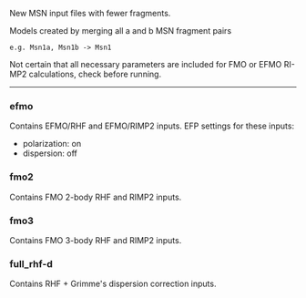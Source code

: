 New MSN input files with fewer fragments.

Models created by merging all a and b MSN fragment pairs

	e.g. Msn1a, Msn1b -> Msn1

Not certain that all necessary parameters are included for FMO or EFMO RI-MP2 calculations, check before running.

----

### efmo
Contains EFMO/RHF and EFMO/RIMP2 inputs.  EFP settings for these inputs:
- polarization: on
- dispersion: off

### fmo2
Contains FMO 2-body RHF and RIMP2 inputs.

### fmo3
Contains FMO 3-body RHF and RIMP2 inputs.

### full_rhf-d
Contains RHF + Grimme's dispersion correction inputs.